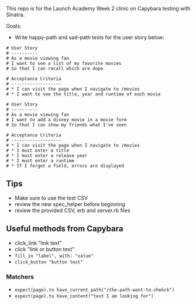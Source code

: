 This repo is for the Launch Academy Week 2 clinic on Capybara testing with Sinatra.

Goals:
* Write happy-path and sad-path tests for the user story below:

```
# User Story
# ----------
# As a movie viewing fan
# I want to see a list of my favorite movies
# So that I can recall which are dope

# Acceptance Criteria
# -------------------
# * I can visit the page when I navigate to /movies 
# * I want to see the title, year and runtime of each movie

# User Story
# ----------
# As a movie viewing fan
# I want to add a disney movie in a movie form
# So that I can show my friends what I've seen

# Acceptance Criteria
# -------------------
# * I can visit the page when I navigate to /movies 
# * I must enter a title
# * I must enter a release year
# * I must enter a runtime
# * If I forget a field, errors are displayed
```


## Tips 
* Make sure to use the test CSV
* review the new spec_helper before beginning
* review the provided CSV, erb and server.rb files

## Useful methods from Capybara
*  click_link "link text"
* click "link or button text" 
* `fill_in "label", with: "value"`
* `click_button "button text"`

### Matchers 
* `expect(page).to have_current_path("/the-path-want-to-chekck")`
*  `expect(page).to have_content("text I am looking for")`




